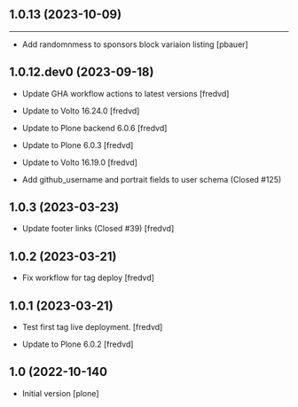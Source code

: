 ## 1.0.13 (2023-10-09)
------------------------

- Add randomnmess to sponsors block variaion listing [pbauer]


1.0.12.dev0 (2023-09-18)
------------------------

- Update GHA workflow actions to latest versions [fredvd]

- Update to Volto 16.24.0 [fredvd]

- Update to Plone backend 6.0.6 [fredvd]

- Update to Plone 6.0.3 [fredvd]

- Update to Volto 16.19.0 [fredvd]

- Add github_username and portrait fields to user schema (Closed #125)


1.0.3 (2023-03-23)
------------------
- Update footer links (Closed #39) [fredvd]


1.0.2 (2023-03-21)
------------------
- Fix workflow for tag deploy [fredvd]


1.0.1 (2023-03-21)
------------------
- Test first tag live deployment. [fredvd]

- Update to Plone 6.0.2 [fredvd]


1.0 (2022-10-140
----------------
- Initial version [plone]
